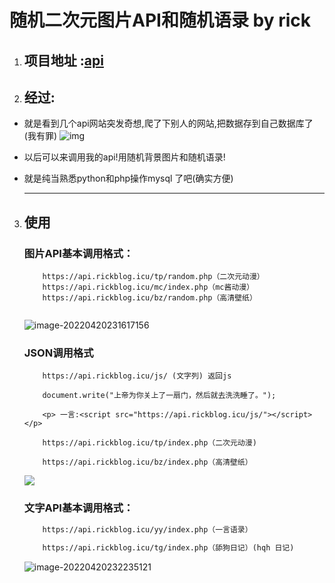 # 随机二次元图片API和随机语录   by rick

1. ## 项目地址 :[api](https://api.rickblog.icu/)

2. ## 经过:

- 就是看到几个api网站突发奇想,爬了下别人的网站,把数据存到自己数据库了(我有罪)
![img](https://cdn.jsdelivr.net/gh/rickhqh/pic/img/202204202300670.JPG)

- 以后可以来调用我的api!用随机背景图片和随机语录!

- 就是纯当熟悉python和php操作mysql 了吧(确实方便)

  ***

  

3. ## 使用

   ### 图片API基本调用格式：

   ```
       https://api.rickblog.icu/tp/random.php（二次元动漫）
       https://api.rickblog.icu/mc/index.php（mc酱动漫）
       https://api.rickblog.icu/bz/random.php（高清壁纸）
       
   ```

   ![image-20220420231617156](https://cdn.jsdelivr.net/gh/rickhqh/pic/img/202204202316335.png)

   ### JSON调用格式

   ```
       https://api.rickblog.icu/js/ (文字列) 返回js
   
       document.write("上帝为你关上了一扇门，然后就去洗洗睡了。");
   
       <p> 一言:<script src="https://api.rickblog.icu/js/"></script></p>
   ```

   

   ```
       https://api.rickblog.icu/tp/index.php（二次元动漫) 
       
       https://api.rickblog.icu/bz/index.php（高清壁纸）
   ```

   ![](https://cdn.jsdelivr.net/gh/rickhqh/pic/img/202204202315928.png)

   

   ### 文字API基本调用格式：

   ```html
       https://api.rickblog.icu/yy/index.php（一言语录）
       
       https://api.rickblog.icu/tg/index.php（舔狗日记）(hqh 日记)
   ```

   ![image-20220420232235121](https://cdn.jsdelivr.net/gh/rickhqh/pic/img/202204202322179.png)
